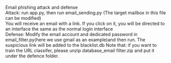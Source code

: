 Email phishing attack and defense  
Attack: run app.py, then run email_sending.py (The target mailbox in this file can be modified)  
You will receive an email with a link. If you click on it, you will be directed to an interface the same as the normal login interface  
Defense: Modify the email account and dedicated password in email_filter.py(here we use gmail as an example)and then run. The suspicious link will be added to the blacklist.db
Note that: if you want to train the URL classifer, please unzip database_email filter.zip and put it under the defence folder.
